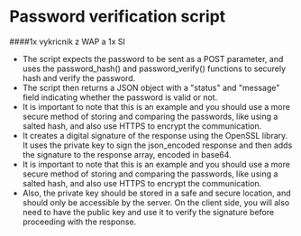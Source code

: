 # Password verification script

####1x vykricnik z WAP a 1x SI
- The script expects the password to be sent as a POST parameter, and uses the password_hash() and password_verify() functions to securely hash and verify the password.
- The script then returns a JSON object with a "status" and "message" field indicating whether the password is valid or not.
- It is important to note that this is an example and you should use a more secure method of storing and comparing the passwords, like using a salted hash, and also use HTTPS to encrypt the communication.
- It creates a digital signature of the response using the OpenSSL library. It uses the private key to sign the json_encoded response and then adds the signature to the response array, encoded in base64.
- It is important to note that this is an example and you should use a more secure method of storing and comparing the passwords, like using a salted hash, and also use HTTPS to encrypt the communication.
- Also, the private key should be stored in a safe and secure location, and should only be accessible by the server.
On the client side, you will also need to have the public key and use it to verify the signature before proceeding with the response.
